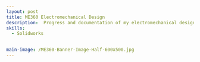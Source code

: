 ```yaml
---
layout: post
title: ME360 Electromechanical Design
description:  Progress and documentation of my electromechanical design course.
skills:
  - Solidworks
  

main-image: /ME360-Banner-Image-Half-600x500.jpg
---
```


